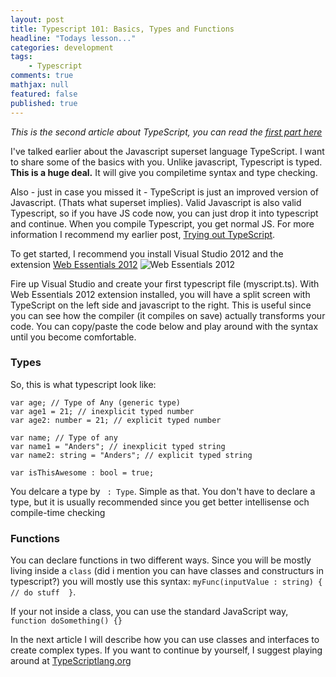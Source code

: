 ```yaml
---
layout: post
title: Typescript 101: Basics, Types and Functions
headline: "Todays lesson..."
categories: development
tags: 
	- Typescript
comments: true
mathjax: null
featured: false
published: true
---
```

*This is the second article about TypeScript, you can read the [first part here](http://ideasof.andersaberg.com/idea/2/trying-out-typescript)*

I've talked earlier about the Javascript superset language TypeScript. I want to share some of the basics with you.
Unlike javascript, Typescript is typed. **This is a huge deal.** It will give you compiletime syntax and type checking. 

Also - just in case you missed it - TypeScript is just an improved version of Javascript. (Thats what superset implies). Valid Javascript is also valid Typescript, so if you have JS code now, you can just drop it into typescript and continue. When you compile Typescript, you get normal JS. For more information I recommend my earlier post, [Trying out TypeScript](http://ideasof.andersaberg.com/idea/2/trying-out-typescript).

To get started, I recommend you install Visual Studio 2012 and the extension [Web Essentials 2012](http://visualstudiogallery.msdn.microsoft.com/07d54d12-7133-4e15-becb-6f451ea3bea6)
![Web Essentials 2012](https://w6szka.dm1.livefilestore.com/y1pSU9Z0Cb-yAkh7FoEoh9Ddr-c0tuSx_omqMUbAm77qDAyNlslRwFPmAlGRAVV002E5ukItCAGtK3KjYbdkfYMBG0aHK1jY618/web-essentials-2012.png?psid=1)

Fire up Visual Studio and create your first typescript file (myscript.ts). With Web Essentials 2012 extension installed, you will have a split screen with TypeScript on the left side and javascript to the right. This is useful since you can see how the compiler (it compiles on save) actually transforms your code. You can copy/paste the code below and play around with the syntax until you become comfortable.

### Types ###
So, this is what typescript look like:

    var age; // Type of Any (generic type)
    var age1 = 21; // inexplicit typed number
    var age2: number = 21; // explicit typed number

    var name; // Type of any
    var name1 = "Anders"; // inexplicit typed string
    var name2: string = "Anders"; // explicit typed string

    var isThisAwesome : bool = true;

You delcare a type by ` : Type`. Simple as that. You don't have to declare a type, but it is usually recommended since you get better intellisense och compile-time checking

### Functions ###
You can declare functions in two different ways. Since you will be mostly living inside a `class` (did i mention you can have classes and constructurs in typescript?) you will mostly use this syntax: `myFunc(inputValue : string) {  // do stuff  }`.

If your not inside a class, you can use the standard JavaScript way, `function doSomething() {}`

In the next article I will describe how you can use classes and interfaces to create complex types. If you want to continue by yourself, I suggest playing around at [TypeScriptlang.org](http://www.typescriptlang.org/)